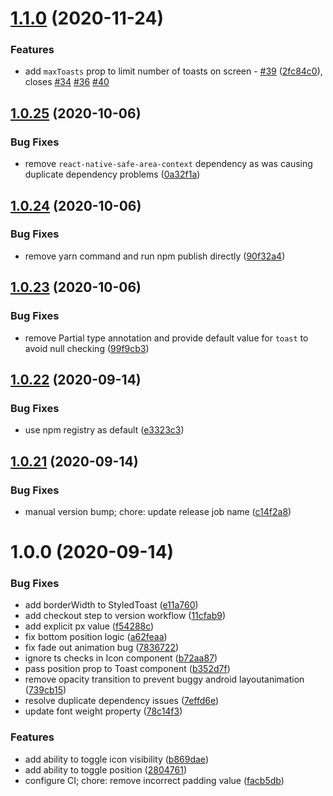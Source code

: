 # [1.1.0](https://github.com/jeanverster/react-native-styled-toast/compare/v1.0.25...v1.1.0) (2020-11-24)


### Features

* add `maxToasts` prop to limit number of toasts on screen - [#39](https://github.com/jeanverster/react-native-styled-toast/issues/39) ([2fc84c0](https://github.com/jeanverster/react-native-styled-toast/commit/2fc84c0b7f372f57c06c3d280485461e397f407b)), closes [#34](https://github.com/jeanverster/react-native-styled-toast/issues/34) [#36](https://github.com/jeanverster/react-native-styled-toast/issues/36) [#40](https://github.com/jeanverster/react-native-styled-toast/issues/40)

## [1.0.25](https://github.com/jeanverster/react-native-styled-toast/compare/v1.0.24...v1.0.25) (2020-10-06)


### Bug Fixes

* remove `react-native-safe-area-context` dependency as was causing duplicate dependency problems ([0a32f1a](https://github.com/jeanverster/react-native-styled-toast/commit/0a32f1a46286200ecfce2490ac15c0299b46cee8))

## [1.0.24](https://github.com/jeanverster/react-native-styled-toast/compare/v1.0.23...v1.0.24) (2020-10-06)


### Bug Fixes

* remove yarn command and run npm publish directly ([90f32a4](https://github.com/jeanverster/react-native-styled-toast/commit/90f32a44c4a7c5ec6cd25fe5b06003994fcc0242))

## [1.0.23](https://github.com/jeanverster/react-native-styled-toast/compare/v1.0.22...v1.0.23) (2020-10-06)


### Bug Fixes

* remove Partial type annotation and provide default value for `toast` to avoid null checking ([99f9cb3](https://github.com/jeanverster/react-native-styled-toast/commit/99f9cb33a7c67665ec1da1b1818dc90f01138aeb))

## [1.0.22](https://github.com/jeanverster/react-native-styled-toast/compare/v1.0.21...v1.0.22) (2020-09-14)


### Bug Fixes

* use npm registry as default ([e3323c3](https://github.com/jeanverster/react-native-styled-toast/commit/e3323c38cb381ad772e69bedf8ed0aeb6ee30063))

## [1.0.21](https://github.com/jeanverster/react-native-styled-toast/compare/v1.0.20...v1.0.21) (2020-09-14)


### Bug Fixes

* manual version bump; chore: update release job name ([c14f2a8](https://github.com/jeanverster/react-native-styled-toast/commit/c14f2a8bbe49307ed690d822b189effb126f4f72))

# 1.0.0 (2020-09-14)


### Bug Fixes

* add borderWidth to StyledToast ([e11a760](https://github.com/jeanverster/react-native-styled-toast/commit/e11a7607e884bbb1eea8da6964ba96383277012d))
* add checkout step to version workflow ([11cfab9](https://github.com/jeanverster/react-native-styled-toast/commit/11cfab9c7fce78876d75e2952e64934a9e29cf11))
* add explicit px value ([f54288c](https://github.com/jeanverster/react-native-styled-toast/commit/f54288cff3ae9a68356992280ba68f9fc4d8974d))
* fix bottom position logic ([a62feaa](https://github.com/jeanverster/react-native-styled-toast/commit/a62feaa76d0ee373c00a90705eef3bbe02ca7d9b))
* fix fade out animation bug ([7836722](https://github.com/jeanverster/react-native-styled-toast/commit/78367225445faaed7785c296aa367a87014fb84c))
* ignore ts checks in Icon component ([b72aa87](https://github.com/jeanverster/react-native-styled-toast/commit/b72aa87d83c9929c8d3b0096b03485040a28b37f))
* pass position prop to Toast component ([b352d7f](https://github.com/jeanverster/react-native-styled-toast/commit/b352d7fa8e6ca246788d46d6062f4c319e8f08cf))
* remove opacity transition to prevent buggy android layoutanimation ([739cb15](https://github.com/jeanverster/react-native-styled-toast/commit/739cb1546ab1394eee355c61351ea5be3a64ad49))
* resolve duplicate dependency issues ([7effd6e](https://github.com/jeanverster/react-native-styled-toast/commit/7effd6eb5bc2a6abe2860ff314fc54e1ad572841))
* update font weight property ([78c14f3](https://github.com/jeanverster/react-native-styled-toast/commit/78c14f3f8049980908644f5661a43a178fb059dc))


### Features

* add ability to toggle icon visibility ([b869dae](https://github.com/jeanverster/react-native-styled-toast/commit/b869dae9bd8003fd83ae5be90ed06111cbc2ce9d))
* add ability to toggle position ([2804761](https://github.com/jeanverster/react-native-styled-toast/commit/28047611ee053ca2d1fe47a2a5629fd5ce887e31))
* configure CI; chore: remove incorrect padding value ([facb5db](https://github.com/jeanverster/react-native-styled-toast/commit/facb5db09b74d2fb2d0665cea024d571223b9998))

